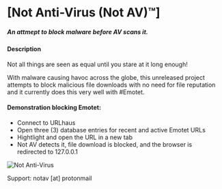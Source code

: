 # [Not Anti-Virus (Not AV)™]  
##### An attmept to block malware before AV scans it.  

#### Description  
Not all things are seen as equal until you stare at it long enough!  

With malware causing havoc across the globe, this unreleased project attempts to block malicious file downloads with no need for file reputation and it currently does this very well with #Emotet.  

#### Demonstration blocking Emotet:  
- Connect to URLhaus  
- Open three (3) database entries for recent and active Emotet URLs  
- Hightlight and open the URL in a new tab  
- Not AV detects it, file download is blocked, and the browser is redirected to 127.0.0.1  

![Not Anti-Virus](https://raw.githubusercontent.com/ecstatic-nobel/Not-Anti-virus/master/notav.gif)  

Support: notav [at] protonmail  
